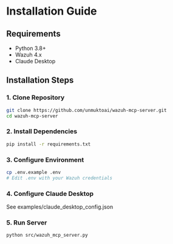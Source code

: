 # Installation Guide

## Requirements
- Python 3.8+
- Wazuh 4.x
- Claude Desktop

## Installation Steps

### 1. Clone Repository
```bash
git clone https://github.com/unmuktoai/wazuh-mcp-server.git
cd wazuh-mcp-server
```

### 2. Install Dependencies
```bash
pip install -r requirements.txt
```

### 3. Configure Environment
```bash
cp .env.example .env
# Edit .env with your Wazuh credentials
```

### 4. Configure Claude Desktop
See examples/claude_desktop_config.json

### 5. Run Server
```bash
python src/wazuh_mcp_server.py
```
